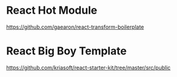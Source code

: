 # React Hot Module
https://github.com/gaearon/react-transform-boilerplate

# React Big Boy Template
https://github.com/kriasoft/react-starter-kit/tree/master/src/public
